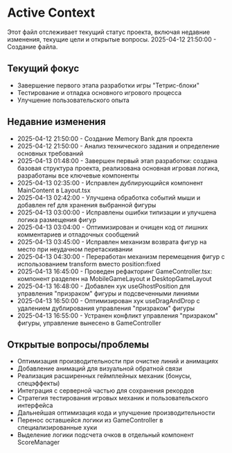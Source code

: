 # Active Context

Этот файл отслеживает текущий статус проекта, включая недавние изменения, текущие цели и открытые вопросы.
2025-04-12 21:50:00 - Создание файла.

## Текущий фокус

* Завершение первого этапа разработки игры "Тетрис-блоки"
* Тестирование и отладка основного игрового процесса
* Улучшение пользовательского опыта

## Недавние изменения
* 2025-04-12 21:50:00 - Создание Memory Bank для проекта
* 2025-04-12 21:50:00 - Анализ технического задания и определение основных требований
* 2025-04-13 01:48:00 - Завершен первый этап разработки: создана базовая структура проекта, реализована основная игровая логика, разработаны все ключевые компоненты
* 2025-04-13 02:35:00 - Исправлен дублирующийся компонент MainContent в Layout.tsx
* 2025-04-13 02:42:00 - Улучшена обработка событий мыши и добавлен ref для хранения выбранной фигуры
* 2025-04-13 03:00:00 - Исправлены ошибки типизации и улучшена логика размещения фигур
* 2025-04-13 03:04:00 - Оптимизирован и очищен код от лишних комментариев и отладочных сообщений
* 2025-04-13 03:45:00 - Исправлен механизм возврата фигур на место при неудачном перетаскивании
* 2025-04-13 04:30:00 - Переработан механизм перемещения фигур с использованием transform вместо position:fixed
* 2025-04-13 16:45:00 - Проведен рефакторинг GameController.tsx: компонент разделен на MobileGameLayout и DesktopGameLayout
* 2025-04-13 16:48:00 - Добавлен хук useGhostPosition для управления "призраком" фигуры и подсвеченными линиями
* 2025-04-13 16:50:00 - Оптимизирован хук useDragAndDrop с удалением дублирования управления "призраком" фигуры
* 2025-04-13 16:55:00 - Устранен конфликт управления "призраком" фигуры, управление вынесено в GameController

## Открытые вопросы/проблемы
* Оптимизация производительности при очистке линий и анимациях
* Добавление анимаций для визуальной обратной связи
* Реализация расширенных геймплейных механик (бонусы, спецэффекты)
* Интеграция с серверной частью для сохранения рекордов
* Стратегия тестирования игровых механик и пользовательского интерфейса
* Дальнейшая оптимизация кода и улучшение производительности
* Перенос оставшейся логики из GameController в специализированные хуки
* Выделение логики подсчета очков в отдельный компонент ScoreManager